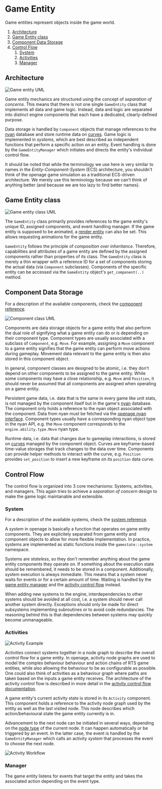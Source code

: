 # Game Entity

Game entities represent objects inside the game world.

1. [Architecture](#architecture)
2. [Game Entity class](#game-entity-class)
3. [Component Data Storage](#component-data-storage)
4. [Control Flow](#control-flow)
   1. [System](#system)
   2. [Activities](#activities)
   3. [Manager](#manager)


## Architecture

![Game entity UML](ASDF)

Game entity mechanics are structured using the concept of *separation of concerns*.
This means that there is not one single `GameEntity` class that implements all data
and game logic. Instead, data and logic are separated into distinct engine components
that each have a dedicated, clearly-defined purpose.

Data storage is handled by `Component` objects that manage references to the [nyan](/doc/nyan/nyan.md)
database and store runtime data on [curves](/doc/code/curves.md). Game logic is implemented
in *systems*, which are best described as independent functions that perform a specific action
on an entity. Event handling is done by the `GameEntityManager` which initiates and directs
the entity's individual control flow.

It should be noted that while the terminology we use here is very similar to names
in the *Entity-Component-System* (ECS) architecture, you shouldn't think of the openage
game simulation as a traditional ECS-driven architecture. We merely use this terminology
because we can't think of anything better (and because we are too lazy to find better names).


## Game Entity class

![Game entity class UML](ASDF)

The `GameEntity` class primarily provides references to the game entity's unique ID, assigned
components, and event handling manager. If the game entity is supposed to be animated,
a [render entity](/doc/code/renderer/level2.md#updating-render-stages-from-the-gamestate)
can also be set. This allows requesting animations for the game entity.

`GameEntity` follows the principle of *composition over inheritance*. Therefore, capabilities
and attributes of a game entity are defined by the assigned components rather than properties
of its class. The `GameEntity` class is merely a thin wrapper with a reference ID for
a set of components storing the actual data (via `Component` subclasses). Components
of the specific entity can be accessed via the `GameEntity` object's `get_component(..)` method.


## Component Data Storage

For a description of the available components, check the [component reference](/doc/code/game_simulation/components.md).

![Component class UML](ASDF)

Components are data storage objects for a game entity that also perform the dual role
of signifying what a game entity can do or is depending on their component type. Component
types are usually associated with a subclass of `Component`, e.g. `Move`. For example, assigning
a `Move` component to a game entity signifies that the game entity can perform move
actions during gameplay. Movement data relevant to the game entity is then also stored in this
component object.

In general, component classes are designed to be atomic, i.e. they don't depend on other
components to be assigned to the game entity. While some components may have a close relationship,
e.g. `Move` and `Position`, it should never be assumed that all components are assigned
when operating on a game entity.

Persistent game data, i.e. data that is the same in every game like unit stats, is not
managed by the component itself but in the game's [nyan](/doc/nyan/nyan.md) database. The component
only holds a reference to the nyan object associated with the component. Data from nyan
must be fetched via the [openage nyan interface](/doc/nyan/openage-lib.md).
Component types usually have a corresponding nyan object type in the nyan API, e.g. the `Move`
component corresponds to the `engine.ability.type.Move` nyan type.

Runtime data, i.e. data that changes due to gameplay interactions, is stored on [curves](/doc/code/curves.md)
managed by the component object. Curves are keyframe-based time-value storages that track
changes to the data over time. Components can provide helper methods to interact with
the curve, e.g. `Position` provides `set_position` to insert a new keyframe on its
`position` data curve.


## Control Flow

The control flow is organized into 3 core mechanisms: Systems, activities, and
managers. This again tries to achieve a *separation of concern* design to
make the game logic maintanable and extensible.

### System

For a description of the available systems, check the [system reference](/doc/code/game_simulation/systems.md).

A *system* in openage is basically a function that operates on game entity
components. They are explicitely separated from game entity and component objects
to allow for more flexible implementation. In practice, systems are implemented as static
functions inside the `gamestate::system` namespace.

Systems are *stateless*, so they don't remember anything about the game entity
components they operate on. If something about the execution state should be remembered,
it needs to be stored in a component. Additionally, system execution is always
immediate. This means that a system never waits for events or for a certain amount
of time. Waiting is handled by the [game entity manager](#manager) and the
[activity control flow](#activities) instead.

When adding new systems to the engine, interdependencies to other systems should
be avoided at all cost, i.e. a system should never call another system directly.
Exceptions should only be made for direct subsystems implementing subroutines
or to avoid code redundancies. The reasoning behind this is that dependencies
between systems may quickly become unmanageable.


### Activities

![Activity Example](ASDF)

*Activities* connect systems together in a node graph to describe the overall control flow
for a game entity. In openage, activity node graphs are used to model the complex behaviour
behaviour and action chains of RTS game entities, while also allowing the behaviour to
be as configurable as possible. One could also think of activities as a behaviour graph
where paths are taken based on the inputs a game entity receives. The architecture
of the activity control flow is described in more detail in the
[activity control flow documentation](/doc/code/game_simulation/activity.md).

A game entity's current activity state is stored in its `Activity` component. This component
holds a reference to the activity node graph used by the entity as well as the
last visited node. This node describes which action/behavioural state the
game entity currently is in.

Advancement to the next node can be initiated in several ways, depending on the
[node type](/doc/code/game_simulation/activity.md#node-types) of the current node.
It can happen automatically or be triggered by an event. In the latter case,
the event is handled by the `GameEntityManager` which calls an activity *system*
that processes the event to choose the next node.

![Activity Workflow](ASDF)


### Manager

The game entity listens for events that target the entity and takes the
associated action depending on the event type.
